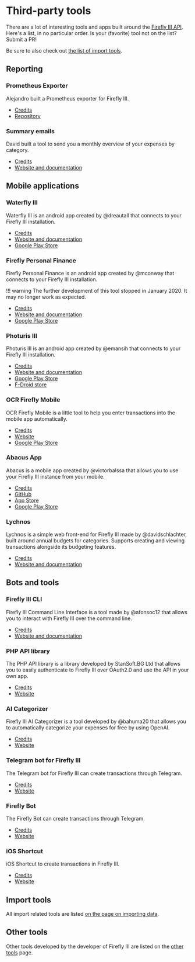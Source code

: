 # Third-party tools

There are a lot of interesting tools and apps built around the [Firefly III API](../api/index.md). Here's a list, in no particular order. Is your (favorite) tool not on the list? Submit a PR!

Be sure to also check out [the list of import tools](../importing-data/index.md#other-import-tools).


## Reporting

### Prometheus Exporter

Alejandro built a Prometheus exporter for Firefly III.

- [Credits](https://github.com/kinduff)
- [Repository](https://github.com/kinduff/firefly_iii_exporter)

### Summary emails

David built a tool to send you a monthly overview of your expenses by category.

- [Credits](https://github.com/davidschlachter)
- [Website and documentation](https://github.com/davidschlachter/firefly-iii-email-summary)

## Mobile applications

### Waterfly III

Waterfly III is an android app created by @dreautall that connects to your Firefly III installation.

- [Credits](https://github.com/dreautall)
- [Website and documentation](https://github.com/dreautall/waterfly-iii)
- [Google Play Store](https://play.google.com/store/apps/details?id=com.dreautall.waterflyiii)

### Firefly Personal Finance

Firefly Personal Finance is an android app created by @mconway that connects to your Firefly III installation.

!!! warning
The further development of this tool stopped in January 2020. It may no longer work as expected. 

- [Credits](https://github.com/mconway)
- [Website and documentation](https://github.com/mconway/firefly-app/)
- [Google Play Store](https://play.google.com/store/apps/details?id=com.zerobyte.firefly)

### Photuris III

Photuris III is an android app created by @emansih that connects to your Firefly III installation.

- [Credits](https://github.com/emansih)
- [Website and documentation](https://github.com/emansih/FireflyMobile)
- [Google Play Store](https://play.google.com/store/apps/details?id=xyz.hisname.fireflyiii)
- [F-Droid store](https://f-droid.org/packages/xyz.hisname.fireflyiii/)

### OCR Firefly Mobile

OCR Firefly Mobile is a little tool to help you enter transactions into the mobile app automatically.

- [Credits](https://github.com/luifermoron)
- [Website](https://github.com/luifermoron/ocrFireflyMobile)
- [Google Play Store](https://play.google.com/store/apps/details?id=com.opensource.autofill)

### Abacus App

Abacus is a mobile app created by @victorbalssa that allows you to use your Firefly III instance from your mobile.

- [Credits](https://github.com/victorbalssa)
- [GitHub](https://github.com/victorbalssa/abacus)
- [App Store](https://apps.apple.com/us/app/1627093491)
- [Google Play Store](https://play.google.com/store/apps/details?id=abacus.fireflyiii.android.app)

### Lychnos

Lychnos is a simple web front-end for Firefly III made by @davidschlachter, built around annual budgets for categories. Supports creating and viewing transactions alongside its budgeting features.

- [Credits](https://github.com/davidschlachter)
- [Website and documentation](https://github.com/davidschlachter/lychnos)

## Bots and tools

### Firefly III CLI

Firefly III Command Line Interface is a tool made by @afonsoc12 that allows you to interact with Firefly III over the command line.

- [Credits](https://github.com/afonsoc12)
- [Website and documentation](https://github.com/afonsoc12/firefly-cli)

### PHP API library

The PHP API library is a library developed by StanSoft.BG Ltd that allows you to easily authenticate to Firefly III over OAuth2.0 and use the API in your own app.

- [Credits](https://github.com/StanSoftBG)
- [Website](https://github.com/StanSoftBG/oauth2-firefly-iii)

### AI Categorizer

Firefly III AI Categorizer is a tool developed by @bahuma20 that allows you to automatically categorize your expenses for free by using OpenAI.

- [Credits](https://github.com/bahuma20)
- [Website](https://github.com/bahuma20/firefly-iii-ai-categorize)

### Telegram bot for Firefly III

The Telegram bot for Firefly III can create transactions through Telegram.

- [Credits](https://github.com/cyxou)
- [Website](https://github.com/cyxou/firefly-iii-telegram-bot)

### Firefly Bot

The Firefly Bot can create transactions through Telegram.

- [Credits](https://github.com/vjFaLk)
- [Website](https://github.com/vjFaLk/firefly-bot)

### iOS Shortcut

iOS Shortcut to create transactions in Firefly III.  

- [Credits](https://github.com/dimarei)
- [Website](https://github.com/dimarei/firefly-ios-shortcuts)

## Import tools

All import related tools are listed [on the page on importing data](../importing-data/index.md).

## Other tools

Other tools developed by the developer of Firefly III are listed on the [other tools](../../other-tools/index.md) page.
